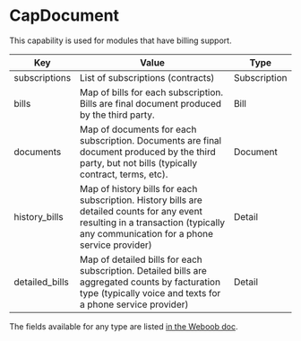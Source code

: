 CapDocument
===========

This capability is used for modules that have billing support.

| Key             | Value                                                                                                                                                                             | Type         |
|-----------------|-----------------------------------------------------------------------------------------------------------------------------------------------------------------------------------|--------------|
| subscriptions   | List of subscriptions (contracts)                                                                                                                                                 | Subscription |
| bills           | Map of bills for each subscription. Bills are final document produced by the third party.                                                                                         | Bill         |
| documents       | Map of documents for each subscription. Documents are final document produced by the third party, but not bills (typically contract, terms, etc).                                 | Document     |
| history_bills   | Map of history bills for each subscription. History bills are detailed counts for any event resulting in a transaction (typically any communication for a phone service provider) | Detail       |
| detailed_bills  | Map of detailed bills for each subscription. Detailed bills are aggregated counts by facturation type (typically voice and texts for a phone service provider)                    | Detail       |

The fields available for any type are listed [in the Weboob
doc](http://dev.weboob.org/api/capabilities/bill).
